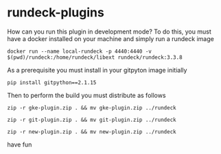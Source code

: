 # rundeck-plugins
How can you run this plugin in development mode?
To do this, you must have a docker installed on your machine and simply run a rundeck image
```
docker run --name local-rundeck -p 4440:4440 -v $(pwd)/rundeck:/home/rundeck/libext rundeck/rundeck:3.3.8        
```
As a prerequisite you must install in your gitpyton image initially
```
pip install gitpython==2.1.15
```
Then to perform the build you must distribute as follows
```
zip -r gke-plugin.zip . && mv gke-plugin.zip ../rundeck

zip -r git-plugin.zip . && mv git-plugin.zip ../rundeck

zip -r new-plugin.zip . && mv new-plugin.zip ../rundeck
````

have fun